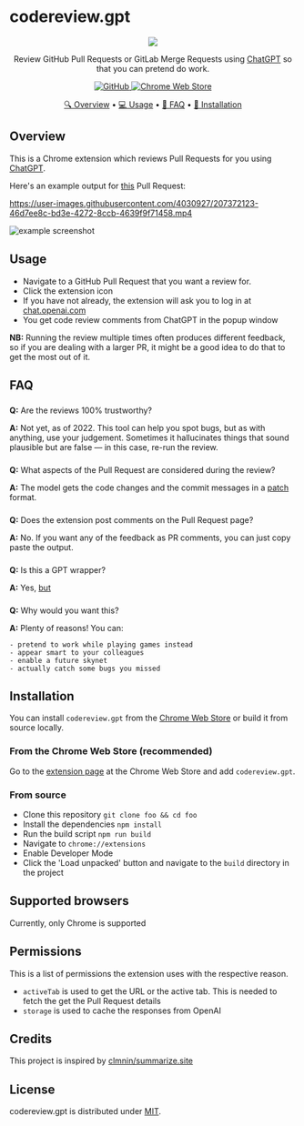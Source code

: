 # codereview.gpt

<p align="center">
  <img src="https://raw.githubusercontent.com/sturdy-dev/codereview.gpt/main/public/icons/icon_128.png">
</p>
<p align='center'>
    Review GitHub Pull Requests or GitLab Merge Requests using <a href="https://chat.openai.com" target="_blank">ChatGPT</a> so that you can pretend do work.
</p>
<p align='center'>
    <a href="https://github.com/sturdy-dev/codereview.gpt/blob/main/LICENSE.txt">
        <img alt="GitHub"
        src="https://img.shields.io/github/license/sturdy-dev/codereview.gpt">
    </a>
    <a href="https://chrome.google.com/webstore/detail/codereviewgpt/amdfidcajdihmbhmmgohhkoaijpkocdn">
      <img alt="Chrome Web Store"
      src="https://img.shields.io/chrome-web-store/v/amdfidcajdihmbhmmgohhkoaijpkocdn">
    </a>
</p>
<p align="center">
  <a href="#overview">🔍 Overview</a> •
  <a href="#usage">💻 Usage</a> •
  <a href="#faq">📖 FAQ</a> •
  <a href="#installation">🔧 Installation</a>
</p>

## Overview

This is a Chrome extension which reviews Pull Requests for you using [ChatGPT](https://chat.openai.com/).

Here's an example output for [this](https://github.com/sturdy-dev/semantic-code-search/pull/17) Pull Request:

https://user-images.githubusercontent.com/4030927/207372123-46d7ee8c-bd3e-4272-8ccb-4639f9f71458.mp4

![example screenshot](https://raw.githubusercontent.com/sturdy-dev/codereview.gpt/main/docs/codereview_gpt_screenshot_1.png)

## Usage

- Navigate to a GitHub Pull Request that you want a review for.
- Click the extension icon
- If you have not already, the extension will ask you to log in at [chat.openai.com](https://chat.openai.com)
- You get code review comments from ChatGPT in the popup window

**NB:** Running the review multiple times often produces different feedback, so if you are dealing with a larger PR, it might be a good idea to do that to get the most out of it.

## FAQ

###

**Q:** Are the reviews 100% trustworthy?

**A:** Not yet, as of 2022. This tool can help you spot bugs, but as with anything, use your judgement. Sometimes it hallucinates things that sound plausible but are false — in this case, re-run the review.

###

**Q:** What aspects of the Pull Request are considered during the review?

**A:** The model gets the code changes and the commit messages in a [patch](https://git-scm.com/docs/git-format-patch) format.

###

**Q:** Does the extension post comments on the Pull Request page?

**A:** No. If you want any of the feedback as PR comments, you can just copy paste the output.

###

**Q:** Is this a GPT wrapper?

**A:** Yes, [but](https://twitter.com/creatine_cycle/status/1600331160776998913)

###

**Q:** Why would you want this?

**A:** Plenty of reasons! You can:

    - pretend to work while playing games instead
    - appear smart to your colleagues
    - enable a future skynet
    - actually catch some bugs you missed

## Installation

You can install `codereview.gpt` from the [Chrome Web Store](https://chrome.google.com/webstore/detail/codereviewgpt/amdfidcajdihmbhmmgohhkoaijpkocdn) or build it from source locally.

### From the Chrome Web Store (recommended)

Go to the [extension page](https://chrome.google.com) at the Chrome Web Store and add `codereview.gpt`.

### From source

- Clone this repository `git clone foo && cd foo`
- Install the dependencies `npm install`
- Run the build script `npm run build`
- Navigate to `chrome://extensions`
- Enable Developer Mode
- Click the 'Load unpacked' button and navigate to the `build` directory in the project

## Supported browsers

Currently, only Chrome is supported

## Permissions

This is a list of permissions the extension uses with the respective reason.

- `activeTab` is used to get the URL or the active tab. This is needed to fetch the get the Pull Request details
- `storage` is used to cache the responses from OpenAI

## Credits

This project is inspired by [clmnin/summarize.site](https://github.com/clmnin/summarize.site)

## License

codereview.gpt is distributed under [MIT](LICENSE.txt).
